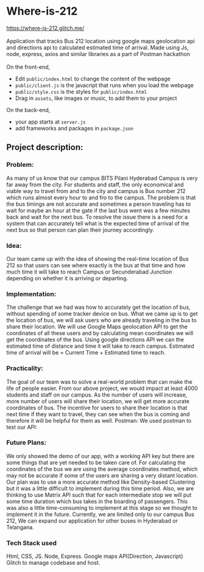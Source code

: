
# Where-is-212
https://where-is-212.glitch.me/ <br> <br>
Application that tracks Bus 212 location using google maps geolocation api and directions api to calculated estimated time of arrival. Made using Js, node, express, axios and similar libraries as a part of Postman hackathon <br><br>
On the front-end,

- Edit `public/index.html` to change the content of the webpage
- `public/client.js` is the javacript that runs when you load the webpage
- `public/style.css` is the styles for `public/index.html`
- Drag in `assets`, like images or music, to add them to your project

On the back-end,

- your app starts at `server.js`
- add frameworks and packages in `package.json`

## Project description:


### Problem:

As many of us know that our campus BITS Pilani Hyderabad Campus is very far away from the city. For students and staff, the only economical and viable way to travel from and to the city and campus is Bus number 212 which runs almost every hour to and fro to the campus.
The problem is that the bus timings are not accurate and sometimes a person traveling has to wait for maybe an hour at the gate if the last bus went was a few minutes back and wait for the next bus.
To resolve the issue there is a need for a system that can accurately tell what is the expected time of arrival of the next bus so that person can plan their journey accordingly. 

### Idea:

Our team came up with the idea of showing the real-time location of Bus 212 so that users can see where exactly is the bus at that time and how much time it will take to reach Campus or Secunderabad Junction depending on whether it is arriving or departing.


### Implementation:

The challenge that we had was how to accurately get the location of bus, without spending of some tracker device on bus.
What we came up is to get the location of bus, we will ask users who are already traveling in the bus to share their location. We will use Google Maps geolocation API to get the coordinates of all these users and by calculating mean coordinates we will get the coordinates of the bus. Using google directions API we can the estimated time of distance and time it will take to reach campus.
Estimated time of arrival will be = Current Time + Estimated time to reach.

### Practicality:

The goal of our team was to solve a real-world problem that can make the life of people easier. From our above project, we would impact at least 4000 students and staff on our campus. As the number of users will increase, more number of users will share their location, we will get more accurate coordinates of bus. The incentive for users to share their location is that next time if they want to travel, they can see when the bus is coming and therefore it will be helpful for them as well.
Postman:
We used postman to test our API: 


### Future Plans:

We only showed the demo of our app, with a working API key but there are some things that are yet needed to be taken care of. For calculating the coordinates of the bus we are using the average coordinates method, which may not be accurate if some of the users are sharing a very distant location. Our plan was to use a more accurate method like Density-based Clustering but it was a little difficult to implement during this time period. Also, we are thinking to use Matrix API such that for each intermediate stop we will put some time duration which bus takes in the boarding of passengers. This was also a little time-consuming to implement at this stage so we thought to implement it in the future.
Currently, we are limited only to our campus Bus 212, We can expand our application for other buses in Hyderabad or Telangana. 
### Tech Stack used 

Html, CSS, JS.
Node, Express.
Google maps API(Direction, Javascript)
Glitch to manage codebase and host.

